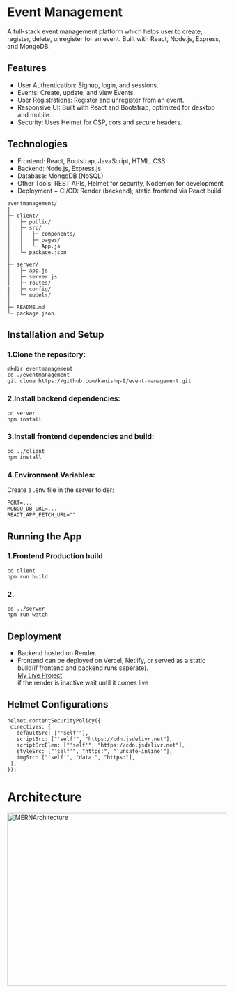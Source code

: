 # Event Management
A full-stack event management platform which helps user to create, register, delete, unregister for an event. Built with React, Node.js, Express, and MongoDB.

## Features
- User Authentication: Signup, login, and sessions.
- Events: Create, update, and view Events.
- User Registrations: Register and unregister from an event.
- Responsive UI: Built with React and Bootstrap, optimized for desktop and mobile.
- Security: Uses Helmet for CSP, cors and secure headers.

## Technologies
- Frontend: React, Bootstrap, JavaScript, HTML, CSS
- Backend: Node.js, Express.js
- Database: MongoDB (NoSQL)
- Other Tools: REST APIs, Helmet for security, Nodemon for development
- Deployment + CI/CD: Render (backend), static frontend via React build

```
eventmanagement/
│
├─ client/                  
│   ├─ public/              
│   ├─ src/
│   │   ├─ components/     
│   │   ├─ pages/           
│   │   └─ App.js
│   └─ package.json
│
├─ server/                 
│   ├─ app.js            
│   ├─ server.js           
│   ├─ routes/
|   ├─ config/            
│   └─ models/             
│
├─ README.md
└─ package.json
```

## Installation and Setup
### 1.Clone the repository:
```
mkdir eventmanagement
cd ./eventmanagement
git clone https://github.com/kanishq-9/event-management.git
```
### 2.Install backend dependencies:
```
cd server
npm install
```
### 3.Install frontend dependencies and build:
```
cd ../client
npm install
```
### 4.Environment Variables:
Create a .env file in the server folder:
```
PORT=...
MONGO_DB_URL=...
REACT_APP_FETCH_URL=""
```
## Running the App
### 1.Frontend Production build
```
cd client
npm run build
```
### 2.
```
cd ../server
npm run watch
```

## Deployment
- Backend hosted on Render.<br>
- Frontend can be deployed on Vercel, Netlify, or served as a static build(if frontend and backend runs seperate).<br>
 [My Live Project](https://event-management-z9i6.onrender.com/login)<br>
 if the render is inactive wait until it comes live<br>
 
 ## Helmet Configurations
 ```
helmet.contentSecurityPolicy({
  directives: {
    defaultSrc: ["'self'"],
    scriptSrc: ["'self'", "https://cdn.jsdelivr.net"],
    scriptSrcElem: ["'self'", "https://cdn.jsdelivr.net"],
    styleSrc: ["'self'", "https:", "'unsafe-inline'"],
    imgSrc: ["'self'", "data:", "https:"],
  },
});
```
# Architecture
<img width="849" height="397" alt="MERNArchitecture" src="https://github.com/user-attachments/assets/b8d1934b-5fa6-46b5-9661-55f7f3d5b2b7" />
